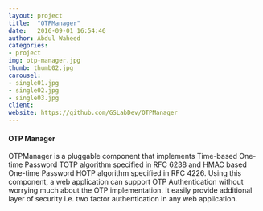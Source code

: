 ```yaml
---
layout: project
title:  "OTPManager"
date:   2016-09-01 16:54:46
author: Abdul Waheed
categories:
- project
img: otp-manager.jpg
thumb: thumb02.jpg
carousel:
- single01.jpg
- single02.jpg
- single03.jpg
client: 
website: https://github.com/GSLabDev/OTPManager
---
```


#### OTP Manager
OTPManager is a pluggable component that implements Time-based One-time Password TOTP algorithm specified in RFC 6238 and HMAC based One-time Password HOTP algorithm specified in RFC 4226. Using this component, a web application can support OTP Authentication without worrying much about the OTP implementation. It easily provide additional layer of security i.e. two factor authentication in any web application.
